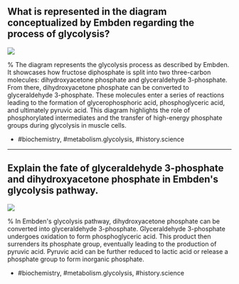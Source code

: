   
## What is represented in the diagram conceptualized by Embden regarding the process of glycolysis?

![](https://cdn.mathpix.com/cropped/2024_06_22_d56ca105df2284e2214ag-1.jpg?height=758&width=1026&top_left_y=195&top_left_x=258)

%
The diagram represents the glycolysis process as described by Embden. It showcases how fructose diphosphate is split into two three-carbon molecules: dihydroxyacetone phosphate and glyceraldehyde 3-phosphate. From there, dihydroxyacetone phosphate can be converted to glyceraldehyde 3-phosphate. These molecules enter a series of reactions leading to the formation of glycerophosphoric acid, phosphoglyceric acid, and ultimately pyruvic acid. This diagram highlights the role of phosphorylated intermediates and the transfer of high-energy phosphate groups during glycolysis in muscle cells.

- #biochemistry, #metabolism.glycolysis, #history.science

---

## Explain the fate of glyceraldehyde 3-phosphate and dihydroxyacetone phosphate in Embden's glycolysis pathway.

![](https://cdn.mathpix.com/cropped/2024_06_22_d56ca105df2284e2214ag-1.jpg?height=758&width=1026&top_left_y=195&top_left_x=258)

%
In Embden's glycolysis pathway, dihydroxyacetone phosphate can be converted into glyceraldehyde 3-phosphate. Glyceraldehyde 3-phosphate undergoes oxidation to form phosphoglyceric acid. This product then surrenders its phosphate group, eventually leading to the production of pyruvic acid. Pyruvic acid can be further reduced to lactic acid or release a phosphate group to form inorganic phosphate.

 - #biochemistry, #metabolism.glycolysis, #history.science